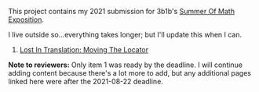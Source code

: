 This project contains my 2021 submission for 3b1b's [Summer Of Math Exposition](https://3b1b.co/some1). 

I live outside so...everything takes longer; but I'll update this when I can.

1. [Lost In Translation: Moving The Locator](LocatorMoves.html)

**Note to reviewers:** Only item 1 was ready by the deadline.
I will continue adding content because there's a lot more to add, but any additional pages linked here were after the 2021-08-22 deadline.